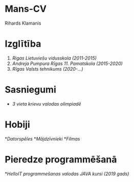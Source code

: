 # Mans-CV

Rihards Klamanis

# Izglītība
1. _Rigas Lietuviešu vidusskola (2011-2015)_
2. _Andreja Pumpura Rīgas 11. Pamatskola (2015-2020)_
3. _Rīgas Valsts tehnikums (2020-...)_


# Sasniegumi

* *3 vieta krievu valodas olimpiadē*

# Hobiji

*_Datorspēles_
*_Mājdzīvnieki_
*_Filmas_

# Pieredze programmēšanā

*_HelloIT programmešanas valodas JAVA kursi (2019 gads)_


